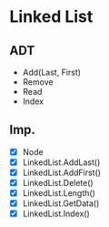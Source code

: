 # Linked List

## ADT

- Add(Last, First)
- Remove
- Read
- Index

## Imp.

- [x] Node
- [x] LinkedList.AddLast()
- [x] LinkedList.AddFirst()
- [x] LinkedList.Delete()
- [x] LinkedList.Length()
- [x] LinkedList.GetData()
- [x] LinkedList.Index()
